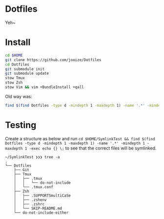 Dotfiles
========
Yeh~

Install
=======
``` sh
cd $HOME
git clone https://github.com/jooize/Dotfiles
cd Dotfiles
git submodule init
git submodule update
stow Tmux
stow Zsh
stow Vim && vim +BundleInstall +qall
```

Old way was:
``` sh
find $(find Dotfiles -type d -mindepth 1 -maxdepth 1) -name '.*' -mindepth 1 -maxdepth 1 -exec ln -s {} . \;
```

Testing
=======
Create a structure as below and run ```cd $HOME/SymlinkTest && find $(find Dotfiles -type d -mindepth 1 -maxdepth 1) -name '.*' -mindepth 1 -maxdepth 1 -exec echo {} \;``` to see that the correct files will be symlinked.

```
~/SymlinkTest ❯❯❯ tree -a
.
└── Dotfiles
    ├── Git
    ├── Tmux
    │   ├── .tmux
    │   │   └── do-not-include
    │   └── .tmux.conf
    ├── Zsh
    │   ├── .SUPPORTSmultiCaSe
    │   ├── .zshenv
    │   ├── .zshrc
    │   └── SKIP-README.md
    └── do-not-include-either
```
